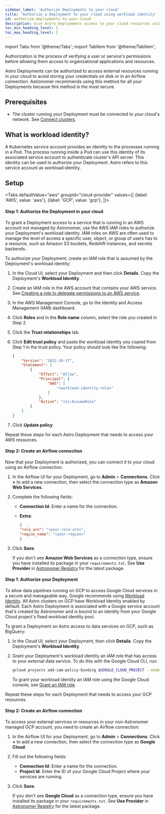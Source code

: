 ```yaml
---
sidebar_label: 'Authorize Deployments to your cloud'
title: 'Authorize a Deployment to your cloud using workload identity'
id: authorize-deployments-to-your-cloud
description: Give Astro Deployments access to your cloud resources using a Kubernetes workload identity
toc_min_heading_level: 2
toc_max_heading_level: 2
---
```


import Tabs from '@theme/Tabs';
import TabItem from '@theme/TabItem';

Authorization is the process of verifying a user or service's permissions before allowing them access to organizational applications and resources. 

Astro Deployments can be authorized to access external resources running in your cloud to avoid storing your credentials on disk or in an Airflow connection. Astronomer recommends using this method for all your Deployments because this method is the most secure.

## Prerequisites

- The cluster running your Deployment must be connected to your cloud's network. See [Connect clusters](https://docs.astronomer.io/astro/category/connect-clusters).

## What is workload identity?

A Kubernetes service account provides an identity to the processes running in a Pod. The process running inside a Pod can use this identity of its associated service account to authenticate cluster's API server. This identity can be used to authorize your Deployment. Astro refers to this service account as workload identity. 



## Setup 
<Tabs
    defaultValue="aws"
    groupId="cloud-provider"
    values={[
        {label: 'AWS', value: 'aws'},
        {label: 'GCP', value: 'gcp'},
    ]}>
<TabItem value="aws">

#### Step 1: Authorize the Deployment in your cloud

To grant a Deployment access to a service that is running in an AWS account not managed by Astronomer, use the AWS IAM roles to authorize your Deployment's workload identity. IAM roles on AWS are often used to manage the level of access a specific user, object, or group of users has to a resource, such as Amazon S3 buckets, Redshift instances, and secrets backends.

To authorize your Deployment, create an IAM role that is assumed by the Deployment's workload identity:

1. In the Cloud UI, select your Deployment and then click **Details**. Copy the Deployment's **Workload Identity**.
2. Create an IAM role in the AWS account that contains your AWS service. See [Creating a role to delegate permissions to an AWS service](https://docs.aws.amazon.com/IAM/latest/UserGuide/id_roles_create_for-service.html).
3. In the AWS Management Console, go to the Identity and Access Management (IAM) dashboard.
4. Click **Roles** and in the **Role name** column, select the role you created in Step 2.
5. Click the **Trust relationships** tab.
6. Click **Edit trust policy** and paste the workload identity you copied from Step 1 in the trust policy. Your policy should look like the following:

    ```json
    {
        "Version": "2012-10-17",
        "Statement": [
            {
                "Effect": "Allow",
                "Principal": {
                    "AWS": [
                        "<workload-identity-role>"
                    ]
                },
                "Action": "sts:AssumeRole"
            }
        ]
    }
    ```

7. Click **Update policy**.

Repeat these steps for each Astro Deployment that needs to access your AWS resources.

#### Step 2: Create an Airflow connection

Now that your Deployment is authorized, you can connect it to your cloud using an Airflow connection.

1. In the Airflow UI for your Deployment, go to **Admin** > **Connections**. Click **+** to add a new connection, then select the connection type as **Amazon Web Services**. 

2. Complete the following fields:
    - **Connection Id**: Enter a name for the connection.
    - **Extra**: 

        ```json
        {
        "role_arn": "<your-role-arn>",
        "region_name": "<your-region>"
        }
        ```

3. Click **Save**. 
    
    If you don't see **Amazon Web Services** as a connection type, ensure you have installed its package in your `requirements.txt`. See **Use Provider** in [Astronomer Registry](https://registry.astronomer.io/providers/Amazon/versions/latest) for the latest package.


</TabItem>

<TabItem value="gcp">

#### Step 1: Authorize your Deployment

To allow data pipelines running on GCP to access Google Cloud services in a secure and manageable way, Google recommends using [Workload Identity](https://cloud.google.com/kubernetes-engine/docs/concepts/workload-identity). All Astro clusters on GCP have Workload Identity enabled by default. Each Astro Deployment is associated with a Google service account that's created by Astronomer and is bound to an identity from your Google Cloud project's fixed workload identity pool.

To grant a Deployment on Astro access to data services on GCP, such as BigQuery:

1. In the Cloud UI, select your Deployment, then click **Details**. Copy the Deployment's **Workload Identity**.

2. Grant your Deployment's workload identity an IAM role that has access to your external data service. To do this with the Google Cloud CLI, run:

    ```bash
    gcloud projects add-iam-policy-binding $GOOGLE_CLOUD_PROJECT --member=serviceAccount:<workload-identity> --role=roles/viewer
    ```

    To grant your workload identity an IAM role using the Google Cloud console, see [Grant an IAM role](https://cloud.google.com/iam/docs/grant-role-console#grant_an_iam_role).

Repeat these steps for each Deployment that needs to access your GCP resources.

#### Step 2: Create an Airflow connection

To access your external services or resources in your non-Astronomer managed GCP account, you need to create an Airflow connection:

1. In the Airflow UI for your Deployment, go to **Admin** > **Connections**. Click **+** to add a new connection, then select the connection type as **Google Cloud**. 

2. Fill out the following fields:

    - **Connection Id**: Enter a name for the connection.
    - **Project Id**: Enter the ID of your Google Cloud Project where your services are running.

3. Click **Save**. 
    
    If you don't see **Google Cloud** as a connection type, ensure you have installed its package in your `requirements.txt`. See **Use Provider** in [Astronomer Registry](https://registry.astronomer.io/providers/Google/versions/latest) for the latest package.
    
</TabItem>
</Tabs>
